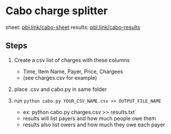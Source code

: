 # Cabo charge splitter

sheet: [pbl.link/cabo-sheet](http://pbl.link/cabo-sheet)
results: [pbl.link/cabo-results](http://pbl.link/cabo-results)

## Steps 

1. Create a csv list of charges with these columns
    * Time, Item Name, Payer, Price, Chargees
    * (see charges.csv for example)

2. place .csv and cabo.py in same folder

3. run `python cabo.py YOUR_CSV_NAME.csv >> OUTPUT_FILE_NAME`
    * ex: python cabo.py charges.csv >> results.txt`
    * results will list payers and how much people owe them
    * results also list owers and how much they owe each payer


